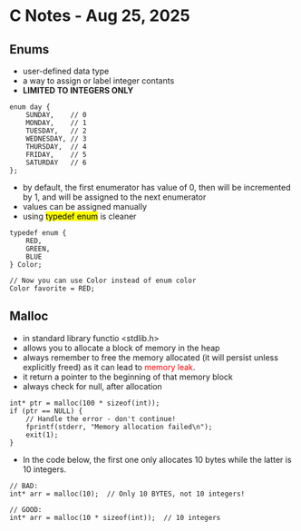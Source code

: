 C Notes - Aug 25, 2025
===

## Enums
- user-defined data type
- a way to assign or label integer contants
- **LIMITED TO INTEGERS ONLY**
```
enum day {
    SUNDAY,    // 0
    MONDAY,    // 1
    TUESDAY,   // 2
    WEDNESDAY, // 3
    THURSDAY,  // 4
    FRIDAY,    // 5
    SATURDAY   // 6
};
```
- by default, the first enumerator has value of 0, then will be incremented by 1, and will be assigned to the next enumerator
- values can be assigned manually
- using <mark>typedef enum</mark> is cleaner
```
typedef enum {
    RED,
    GREEN,
    BLUE
} Color;

// Now you can use Color instead of enum color
Color favorite = RED;
```

## Malloc
- in standard library functio <stdlib.h>
- allows you to allocate a block of memory in the heap
- always remember to free the memory allocated (it will persist unless explicitly freed) as it can lead to <span style="color: red">memory leak</span>.
- it return a pointer to the beginning of that memory block
- always check for null, after allocation
```
int* ptr = malloc(100 * sizeof(int));
if (ptr == NULL) {
    // Handle the error - don't continue!
    fprintf(stderr, "Memory allocation failed\n");
    exit(1);
}
```
- In the code below, the first one only allocates 10 bytes while the latter is 10 integers.

```
// BAD:
int* arr = malloc(10);  // Only 10 BYTES, not 10 integers!

// GOOD:
int* arr = malloc(10 * sizeof(int));  // 10 integers
```




